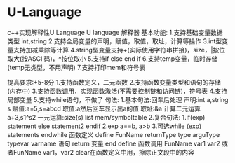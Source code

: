 # U-Language
c++实现解释性U Language
U language 解释器
基本功能:
    1.支持基础变量数据类型 int,string
    2.支持全局变量的声明，赋值，取值，取址，计算等操作
    3.int型变量支持加减乘除等计算
    4.string型变量支持+(实际使用字符串拼接)，size，|按位取大(按ASCII码)，^按位取小
    5.支持if else end if
    6.支持temp变量，临时存储(temp无类型，不用声明)
    7.支持打印mem和符号表

提高要求:+5-8分
 1.支持函数定义，二元函数
 2.支持函数变量类型和语句的存储(内存中)
 3.支持函数调用，实现函数激活(不需要控制链和访问链)，符号表
 4.支持局部变量
 5.支持while语句，不做了
句法:
    1.基本句法:回车后处理
    声明:int a,string s
    赋值:a=5,s=abcd
    取值:a然后回车显示出a的值
    取址:&a
    计算二元运算a+3,s1^s2
    一元运算:size(s)
   list mem/symboltable
 2.复合句法:
   1.if(exp) statement else statement2 endif
   2.exp a==b, a>b
   3.可选while (exp) statements endwhile
函数定义
 define FunName
returnType type
arguType typevar varname
语句
return 变量
end define
函数调用
FunName var1 var2
或者FunName var1，var2
clear在函数定义中用，擦除正文段中的内容
